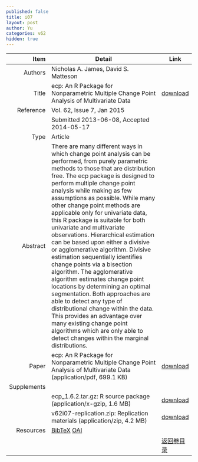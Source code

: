 ```yaml
---
published: false
title: i07
layout: post
author: Yu
categories: v62
hidden: true
---
```


| Item | Detail | Link |
|---:|---|---|
| Authors | Nicholas A. James, David S. Matteson| |
| Title |ecp: An R Package for Nonparametric Multiple Change Point Analysis of Multivariate Data | [download](http://www.jstatsoft.org/v62/i07/paper) |
| Reference |Vol. 62, Issue 7, Jan 2015 | |
| | Submitted 2013-06-08, Accepted 2014-05-17| | 
| Type | Article| |
| Abstract | There are many different ways in which change point analysis can be performed, from purely parametric methods to those that are distribution free. The ecp package is designed to perform multiple change point analysis while making as few assumptions as possible. While many other change point methods are applicable only for univariate data, this R package is suitable for both univariate and multivariate observations. Hierarchical estimation can be based upon either a divisive or agglomerative algorithm. Divisive estimation sequentially identifies change points via a bisection algorithm. The agglomerative algorithm estimates change point locations by determining an optimal segmentation. Both approaches are able to detect any type of distributional change within the data. This provides an advantage over many existing change point algorithms which are only able to detect changes within the marginal distributions.| |
| Paper | ecp: An R Package for Nonparametric Multiple Change Point Analysis of Multivariate Data  (application/pdf, 699.1 KB)| [download](http://www.jstatsoft.org/v62/i07/paper) |
| Supplements | | |
| |ecp_1.6.2.tar.gz:       R source package  (application/x-gzip, 1.6 MB)|  [download](http://www.jstatsoft.org/v62/i07/supp/1) |
| |v62i07-replication.zip: Replication materials  (application/zip, 4.2 MB)|  [download](http://www.jstatsoft.org/v62/i07/supp/2) |
| Resources | [BibTeX](http://www.jstatsoft.org/v62/i07/bibtex) [OAI](http://www.jstatsoft.org/oai?verb=GetRecord&identifier=oai.jstatsoft/v62/i07&prefix=oai_dc)| |
| |  | [返回卷目录]({{site.baseurl}}/volume/v62.html) |